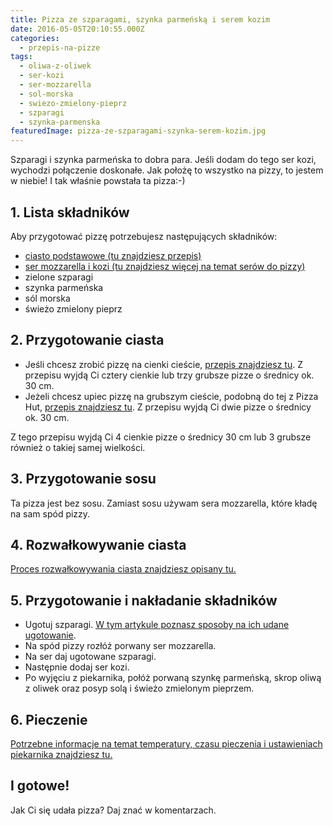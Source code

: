```yaml
---
title: Pizza ze szparagami, szynka parmeńską i serem kozim
date: 2016-05-05T20:10:55.000Z
categories: 
  - przepis-na-pizze
tags: 
  - oliwa-z-oliwek
  - ser-kozi
  - ser-mozzarella
  - sol-morska
  - swiezo-zmielony-pieprz
  - szparagi
  - szynka-parmenska
featuredImage: pizza-ze-szparagami-szynka-serem-kozim.jpg
---
```


Szparagi i szynka parmeńska to dobra para. Jeśli dodam do tego ser kozi, wychodzi połączenie doskonałe. Jak położę to wszystko na pizzy, to jestem w niebie! I tak właśnie powstała ta pizza:-)

## 1\. Lista składników

Aby przygotować pizzę potrzebujesz następujących składników:

- <a href="/przepis-na-ciasto-na-pizze/" title="Przepis na ciasto podstawowe">ciasto podstawowe (tu znajdziesz przepis)</a>
- <a href="/jaki-ser-wybrac-do-pizzy/" title="Ser do pizzy">ser mozzarella i kozi (tu znajdziesz więcej na temat serów do pizzy)</a>
- zielone szparagi
- szynka parmeńska
- sól morska
- świeżo zmielony pieprz

## 2\. Przygotowanie ciasta

- Jeśli chcesz zrobić pizzę na cienki cieście, <a href="/przepis-na-ciasto-na-pizze/" title="Przepis na ciasto podstawowe">przepis znajdziesz tu</a>. Z przepisu wyjdą Ci cztery cienkie lub trzy grubsze pizze o średnicy ok. 30 cm.
- Jeżeli chcesz upiec pizzę na grubszym cieście, podobną do tej z Pizza Hut, <a href="/jak-zrobic-ciasto-na-pizze-jak-w-pizza-hut/" title="Przepis na pizzę na grubym cieście">przepis znajdziesz tu</a>. Z przepisu wyjdą Ci dwie pizze o średnicy ok. 30 cm.

Z tego przepisu wyjdą Ci 4 cienkie pizze o średnicy 30 cm lub 3 grubsze również o takiej samej wielkości.

## 3\. Przygotowanie sosu

Ta pizza jest bez sosu. Zamiast sosu używam sera mozzarella, które kładę na sam spód pizzy.

## 4\. Rozwałkowywanie ciasta

<a href="/jak-walkowac-ciasto-pizzy/" title="Rozwałkowywanie ciasta">Proces rozwałkowywania ciasta znajdziesz opisany tu.</a>

## 5\. Przygotowanie i nakładanie składników

- Ugotuj szparagi. <a href="/pizza-ze-szparagami/" title="Wszystko co potrzebujesz wiedzieć o awokado">W tym artykule poznasz sposoby na ich udane ugotowanie</a>.
- Na spód pizzy rozłóż porwany ser mozzarella.
- Na ser daj ugotowane szparagi.
- Następnie dodaj ser kozi.
- Po wyjęciu z piekarnika, połóż porwaną szynkę parmeńską, skrop oliwą z oliwek oraz posyp solą i świeżo zmielonym pieprzem.

## 6\. Pieczenie

<a href="/jak-ustawic-piekarnik-pieczenia-pizzy/" title="Jak ustawić piekarnik do pieczenia pizzy">Potrzebne informacje na temat temperatury, czasu pieczenia i ustawieniach piekarnika znajdziesz tu.</a>

## I gotowe!

Jak Ci się udała pizza? Daj znać w komentarzach.
